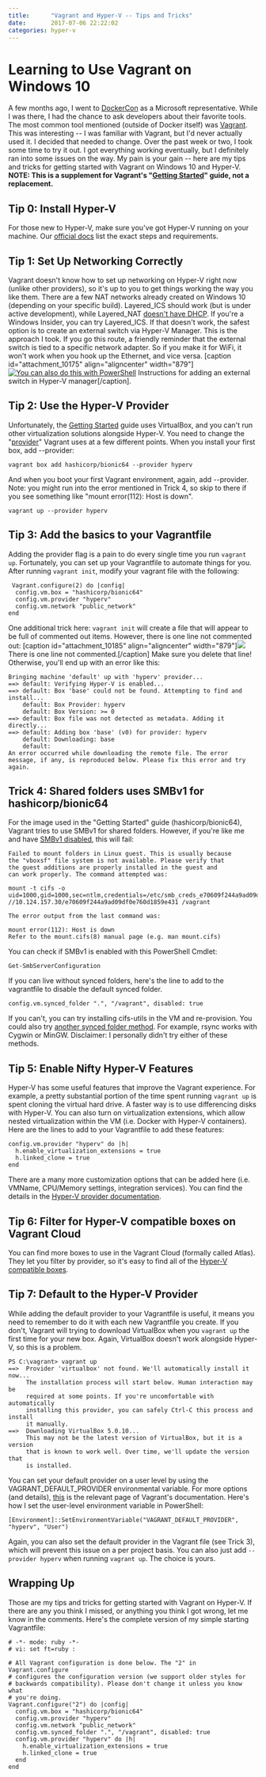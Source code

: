 ```yaml
---
title:      "Vagrant and Hyper-V -- Tips and Tricks"
date:       2017-07-06 22:22:02
categories: hyper-v
---
```

# Learning to Use Vagrant on Windows 10

A few months ago, I went to [DockerCon](https://2017.dockercon.com/) as a Microsoft representative. While I was there, I had the chance to ask developers about their favorite tools. The most common tool mentioned (outside of Docker itself) was [Vagrant](https://www.vagrantup.com/). This was interesting -- I was familiar with Vagrant, but I'd never actually used it. I decided that needed to change. Over the past week or two, I took some time to try it out. I got everything working eventually, but I definitely ran into some issues on the way. My pain is your gain -- here are my tips and tricks for getting started with Vagrant on Windows 10 and Hyper-V. **NOTE: This is a supplement for Vagrant's "[Getting Started](https://www.vagrantup.com/intro/getting-started/index.html)" guide, not a replacement.**

## Tip 0: Install Hyper-V

For those new to Hyper-V, make sure you've got Hyper-V running on your machine. Our [official docs](https://docs.microsoft.com/virtualization/hyper-v-on-windows/quick-start/enable-hyper-v) list the exact steps and requirements.

## Tip 1: Set Up Networking Correctly

Vagrant doesn't know how to set up networking on Hyper-V right now (unlike other providers), so it's up to you to get things working the way you like them. There are a few NAT networks already created on Windows 10 (depending on your specific build). Layered_ICS should work (but is under active development), while Layered_NAT [doesn't have DHCP](https://github.com/mitchellh/vagrant/issues/8573). If you're a Windows Insider, you can try Layered_ICS. If that doesn't work, the safest option is to create an external switch via Hyper-V Manager. This is the approach I took. If you go this route, a friendly reminder that the external switch is tied to a specific network adapter. So if you make it for WiFi, it won't work when you hook up the Ethernet, and vice versa. [caption id="attachment_10175" align="aligncenter" width="879"][![You can also do this with PowerShell](https://msdnshared.blob.core.windows.net/media/2017/07/New-vSwitch-Vagrant-Blog1-1024x606.png)](https://msdnshared.blob.core.windows.net/media/2017/07/New-vSwitch-Vagrant-Blog1.png) Instructions for adding an external switch in Hyper-V manager[/caption].

## Tip 2: Use the Hyper-V Provider

Unfortunately, the [Getting Started](https://www.vagrantup.com/intro/getting-started/index.html) guide uses VirtualBox, and you can't run other virtualization solutions alongside Hyper-V. You need to change the "[provider](https://www.vagrantup.com/intro/getting-started/providers.html)" Vagrant uses at a few different points. When you install your first box, add --provider:


    vagrant box add hashicorp/bionic64 --provider hyperv


And when you boot your first Vagrant environment, again, add --provider. Note: you might run into the error mentioned in Trick 4, so skip to there if you see something like "mount error(112): Host is down".


    vagrant up --provider hyperv


## Tip 3: Add the basics to your Vagrantfile

Adding the provider flag is a pain to do every single time you run `vagrant up`. Fortunately, you can set up your Vagrantfile to automate things for you. After running `vagrant init`, modify your vagrant file with the following:


     Vagrant.configure(2) do |config|
      config.vm.box = "hashicorp/bionic64"
      config.vm.provider "hyperv"
      config.vm.network "public_network"
    end

One additional trick here: `vagrant init` will create a file that will appear to be full of commented out items. However, there is one line not commented out: [caption id="attachment_10185" align="aligncenter" width="879"][![](https://msdnshared.blob.core.windows.net/media/2017/07/VagrantFile_Blog-1024x784.png)](https://msdnshared.blob.core.windows.net/media/2017/07/VagrantFile_Blog.png) There is one line not commented.[/caption] Make sure you delete that line! Otherwise, you'll end up with an error like this:


    Bringing machine 'default' up with 'hyperv' provider...
    ==> default: Verifying Hyper-V is enabled...
    ==> default: Box 'base' could not be found. Attempting to find and install...
        default: Box Provider: hyperv
        default: Box Version: >= 0
    ==> default: Box file was not detected as metadata. Adding it directly...
    ==> default: Adding box 'base' (v0) for provider: hyperv
        default: Downloading: base
        default:
    An error occurred while downloading the remote file. The error
    message, if any, is reproduced below. Please fix this error and try
    again.


## Trick 4: Shared folders uses SMBv1 for hashicorp/bionic64

For the image used in the "Getting Started" guide (hashicorp/bionic64), Vagrant tries to use SMBv1 for shared folders. However, if you're like me and have [SMBv1 disabled](https://blogs.technet.microsoft.com/filecab/2016/09/16/stop-using-smb1/), this will fail:


    Failed to mount folders in Linux guest. This is usually because
    the "vboxsf" file system is not available. Please verify that
    the guest additions are properly installed in the guest and
    can work properly. The command attempted was:

    mount -t cifs -o uid=1000,gid=1000,sec=ntlm,credentials=/etc/smb_creds_e70609f244a9ad09df0e760d1859e431 //10.124.157.30/e70609f244a9ad09df0e760d1859e431 /vagrant

    The error output from the last command was:

    mount error(112): Host is down
    Refer to the mount.cifs(8) manual page (e.g. man mount.cifs)


You can check if SMBv1 is enabled with this PowerShell Cmdlet:


    Get-SmbServerConfiguration


If you can live without synced folders, here's the line to add to the vagrantfile to disable the default synced folder.


    config.vm.synced_folder ".", "/vagrant", disabled: true

If you can't, you can try installing cifs-utils in the VM and re-provision. You could also try [another synced folder method](https://www.vagrantup.com/docs/synced-folders/). For example, rsync works with Cygwin or MinGW. Disclaimer: I personally didn't try either of these methods.

## Tip 5: Enable Nifty Hyper-V Features

Hyper-V has some useful features that improve the Vagrant experience. For example, a pretty substantial portion of the time spent running `vagrant up` is spent cloning the virtual hard drive. A faster way is to use differencing disks with Hyper-V. You can also turn on virtualization extensions, which allow nested virtualization within the VM (i.e. Docker with Hyper-V containers). Here are the lines to add to your Vagrantfile to add these features:


    config.vm.provider "hyperv" do |h|
      h.enable_virtualization_extensions = true
      h.linked_clone = true
    end

There are a many more customization options that can be added here (i.e. VMName, CPU/Memory settings, integration services). You can find the details in the [Hyper-V provider documentation](https://www.vagrantup.com/docs/hyperv/configuration.html).

## Tip 6: Filter for Hyper-V compatible boxes on Vagrant Cloud

You can find more boxes to use in the Vagrant Cloud (formally called Atlas). They let you filter by provider, so it's easy to find all of the [Hyper-V compatible boxes](https://app.vagrantup.com/boxes/search?provider=hyperv).

## Tip 7: Default to the Hyper-V Provider

While adding the default provider to your Vagrantfile is useful, it means you need to remember to do it with each new Vagrantfile you create. If you don't, Vagrant will trying to download VirtualBox when you `vagrant up` the first time for your new box. Again, VirtualBox doesn't work alongside Hyper-V, so this is a problem.


    PS C:\vagrant> vagrant up
    ==>  Provider 'virtualbox' not found. We'll automatically install it now...
         The installation process will start below. Human interaction may be
         required at some points. If you're uncomfortable with automatically
         installing this provider, you can safely Ctrl-C this process and install
         it manually.
    ==>  Downloading VirtualBox 5.0.10...
         This may not be the latest version of VirtualBox, but it is a version
         that is known to work well. Over time, we'll update the version that
         is installed.


You can set your default provider on a user level by using the VAGRANT_DEFAULT_PROVIDER environmental variable. For more options (and details), [this](https://www.vagrantup.com/docs/providers/basic_usage.html) is the relevant page of Vagrant's documentation. Here's how I set the user-level environment variable in PowerShell:


    [Environment]::SetEnvironmentVariable("VAGRANT_DEFAULT_PROVIDER", "hyperv", "User")


Again, you can also set the default provider in the Vagrant file (see Trick 3), which will prevent this issue on a per project basis. You can also just add `--provider hyperv` when running `vagrant up`. The choice is yours.

## Wrapping Up

Those are my tips and tricks for getting started with Vagrant on Hyper-V. If there are any you think I missed, or anything you think I got wrong, let me know in the comments. Here's the complete version of my simple starting Vagrantfile:


    # -*- mode: ruby -*-
    # vi: set ft=ruby :

    # All Vagrant configuration is done below. The "2" in Vagrant.configure
    # configures the configuration version (we support older styles for
    # backwards compatibility). Please don't change it unless you know what
    # you're doing.
    Vagrant.configure("2") do |config|
      config.vm.box = "hashicorp/bionic64"
      config.vm.provider "hyperv"
      config.vm.network "public_network"
      config.vm.synced_folder ".", "/vagrant", disabled: true
      config.vm.provider "hyperv" do |h|
        h.enable_virtualization_extensions = true
        h.linked_clone = true
      end
    end
